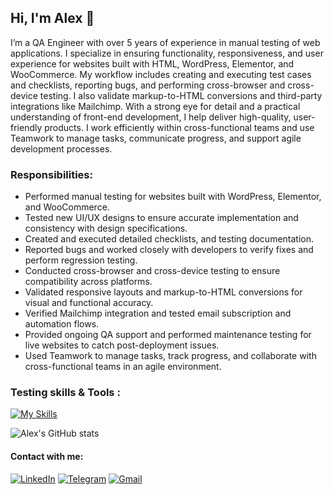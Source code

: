 ## Hi, I'm Alex 👋

I’m a QA Engineer with over 5 years of experience in manual testing of web applications. I specialize in ensuring functionality, responsiveness, and user experience for websites built with HTML, WordPress, Elementor, and WooCommerce. My workflow includes creating and executing test cases and checklists, reporting bugs, and performing cross-browser and cross-device testing. I also validate markup-to-HTML conversions and third-party integrations like Mailchimp. With a strong eye for detail and a practical understanding of front-end development, I help deliver high-quality, user-friendly products. I work efficiently within cross-functional teams and use Teamwork to manage tasks, communicate progress, and support agile development processes.

### Responsibilities:
<ul>
  <li> Performed manual testing for websites built with WordPress, Elementor, and WooCommerce.</li>
  <li> Tested new UI/UX designs to ensure accurate implementation and consistency with design specifications.</li>
  <li> Created and executed detailed checklists, and testing documentation.</li>
  <li> Reported bugs and worked closely with developers to verify fixes and perform regression testing.</li>
  <li> Conducted cross-browser and cross-device testing to ensure compatibility across platforms.</li>
  <li> Validated responsive layouts and markup-to-HTML conversions for visual and functional accuracy.</li>
  <li> Verified Mailchimp integration and tested email subscription and automation flows.</li>
  <li> Provided ongoing QA support and performed maintenance testing for live websites to catch post-deployment issues.</li>
  <li> Used Teamwork to manage tasks, track progress, and collaborate with cross-functional teams in an agile environment.</li>
</ul>

### Testing skills & Tools :
[![My Skills](https://go-skill-icons.vercel.app/api/icons?i=wordpress,html,css,react,yarn,woocomerce,notion,git,github,figma,ai,ps,xd,figma&theme=dark)](#)


![Alex's GitHub stats](https://github-readme-stats.vercel.app/api?username=AlexKuchkov&show_icons=true&theme=transparent)


#### Contact with me:
[![LinkedIn](https://custom-icon-badges.demolab.com/badge/LinkedIn-0A66C2?logo=linkedin-white&logoColor=fff)](https://www.linkedin.com/in/alex-kuchkov-553691199)
[![Telegram](https://img.shields.io/badge/Telegram-2CA5E0?logo=telegram&logoColor=white)](https://t.me/Hollister89)
[![Gmail](https://img.shields.io/badge/Gmail-D14836?logo=gmail&logoColor=white)](mailto:alexku4kov@gmail.com)

